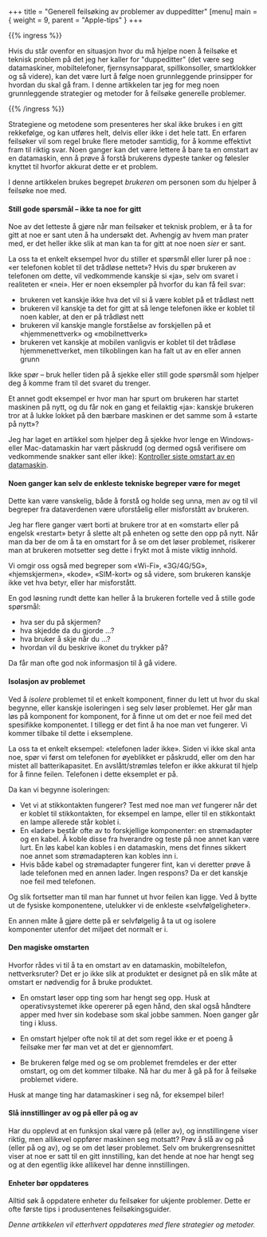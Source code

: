 +++
title = "Generell feilsøking av problemer av duppeditter"
[menu]
main = { weight = 9, parent = "Apple-tips" }
+++

{{% ingress %}}

Hvis du står ovenfor en situasjon hvor du må hjelpe noen å feilsøke et teknisk problem på det jeg
her kaller for "duppeditter" (det være seg datamaskiner, mobiltelefoner, fjernsynsapparat,
spillkonsoller, smartklokker og så videre), kan det være lurt å følge
noen grunnleggende prinsipper for hvordan du skal gå fram. I denne artikkelen tar jeg for meg noen
grunnleggende strategier og metoder for å feilsøke generelle problemer.

{{% /ingress %}}

Strategiene og metodene som presenteres her skal ikke brukes i en gitt rekkefølge, og kan utføres
helt, delvis eller ikke i det hele tatt. En erfaren feilsøker vil som regel bruke flere metoder
samtidig, for å komme effektivt fram til riktig svar. Noen ganger kan
det være lettere å bare ta en omstart av en datamaskin, enn å prøve å forstå brukerens dypeste
tanker og følesler knyttet til hvorfor akkurat dette er et problem.

I denne artikkelen brukes begrepet _brukeren_ om personen som du hjelper å feilsøke noe med.

#### Still gode spørsmål – ikke ta noe for gitt

Noe av det letteste å gjøre når man feilsøker et teknisk problem, er å ta for gitt at noe er sant
uten å ha undersøkt det. Avhengig av hvem man prater med, er det heller ikke slik at man kan ta for
gitt at noe noen _sier_ er sant.

La oss ta et enkelt eksempel hvor du stiller et spørsmål eller lurer på noe : «er telefonen koblet
til det trådløse nettet»? Hvis du spør brukeren av telefonen om dette, vil vedkommende kanskje si
«ja», selv om svaret i realiteten er «nei». Her er noen eksempler på hvorfor du kan få feil svar:

- brukeren vet kanskje ikke hva det vil si å være koblet på et trådløst nett
- brukeren vil kanskje ta det for gitt at så lenge telefonen ikke er koblet til noen kabler, at den
er på trådløst nett
- brukeren vil kanskje mangle forståelse av forskjellen på et «hjemmenettverk» og «mobilnettverk»
- brukeren vet kanskje at mobilen vanligvis er koblet til det trådløse hjemmenettverket, men
tilkoblingen kan ha falt ut av en eller annen grunn

Ikke spør – bruk heller tiden på å sjekke eller still gode spørsmål som hjelper deg å komme fram
til det svaret du trenger.

Et annet godt eksempel er hvor man har spurt om brukeren har startet maskinen på nytt, og du får nok
en gang et feilaktig «ja»: kanskje brukeren tror at å lukke lokket på den bærbare maskinen
er det samme som å «starte på nytt»?

Jeg har laget en artikkel som hjelper deg å sjekke hvor lenge en Windows- eller Mac-datamaskin har
vært påskrudd (og dermed også verifisere om vedkommende snakker sant eller ikke):
[Kontroller siste omstart av en datamaskin](../omstart).

#### Noen ganger kan selv de enkleste tekniske begreper være for meget

Dette kan være vanskelig, både å forstå og holde seg unna, men av og til vil begreper fra
dataverdenen være uforståelig eller misforstått av brukeren.

Jeg har flere ganger vært borti at brukere tror at en «omstart» eller på engelsk «restart» betyr å
slette alt på enheten og sette den opp på nytt. Når man da ber de om å ta en omstart for å se om det
løser problemet, risikerer man at brukeren motsetter seg dette i frykt mot å miste viktig innhold.

Vi omgir oss også med begreper som «Wi-Fi», «3G/4G/5G», «hjemskjermen», «kode», «SIM-kort» og så
videre, som brukeren kanskje ikke vet hva betyr, eller har misforstått.

En god løsning rundt dette kan heller å la brukeren fortelle ved å stille gode spørsmål:

- hva ser du på skjermen?
- hva skjedde da du gjorde …?
- hva bruker å skje når du …?
- hvordan vil du beskrive ikonet du trykker på?

Da får man ofte god nok informasjon til å gå videre.

#### Isolasjon av problemet

Ved å _isolere_ problemet til et enkelt komponent, finner du lett ut hvor du skal begynne, eller
kanskje isoleringen i seg selv løser problemet. Her går man løs på komponent for komponent, for å
finne ut om det er noe feil med det spesifikke komponentet. I tillegg er det fint å ha noe man vet
fungerer. Vi kommer tilbake til dette i eksemplene.

La oss ta et enkelt eksempel: «telefonen lader ikke». Siden vi ikke skal anta noe, spør vi først om
telefonen for øyeblikket er påskrudd, eller om den har mistet all batterikapasitet. En
avslått/strømløs telefon er ikke akkurat til hjelp for å finne feilen. Telefonen i dette eksemplet
er på.

Da kan vi begynne isoleringen:

- Vet vi at stikkontakten fungerer? Test med noe man _vet_ fungerer når det er koblet til
stikkontakten, for eksempel en lampe, eller til en stikkontakt en lampe allerede står koblet i.
- En «lader» består ofte av to forskjellige komponenter: en strømadapter og en kabel. Å koble disse
fra hverandre og teste på noe annet kan være lurt. En løs kabel kan kobles i en datamaskin, mens det
finnes sikkert noe annet som strømadapteren kan kobles inn i.
- Hvis både kabel og strømadapter fungerer fint, kan vi deretter prøve å lade telefonen med en annen
lader. Ingen respons? Da er det kanskje noe feil med telefonen.

Og slik fortsetter man til man har funnet ut hvor feilen kan ligge. Ved å bytte ut de fysiske
komponentene, utelukker vi de enkleste «selvfølgeligheter».

En annen måte å gjøre dette på er selvfølgelig å ta ut og isolere komponenter utenfor det miljøet
det normalt er i.

#### Den magiske omstarten

Hvorfor rådes vi til å ta en omstart av en datamaskin, mobiltelefon, nettverksruter? Det er jo ikke
slik at produktet er designet på en slik måte at omstart er nødvendig for å bruke produktet.

- En omstart løser opp ting som har hengt seg opp. Husk at operativsystemet ikke opererer på egen
hånd, den skal også håndtere apper med hver sin kodebase som skal jobbe sammen. Noen ganger går
ting i kluss.

- En omstart hjelper ofte nok til at det som regel ikke er et poeng å feilsøke mer før man vet at
det er gjennomført.

- Be brukeren følge med og se om problemet fremdeles er der etter omstart, og om det kommer tilbake.
Nå har du mer å gå på for å feilsøke problemet videre.

Husk at mange ting har datamaskiner i seg nå, for eksempel biler!

#### Slå innstillinger av og på eller på og av

Har du opplevd at en funksjon skal være på (eller av), og innstillingene viser riktig, men
allikevel oppfører maskinen seg motsatt? Prøv å slå av og på (eller på og av), og se om det løser
problemet. Selv om brukergrensesnittet viser at noe er satt til en gitt innstilling, kan det hende
at noe har hengt seg og at den egentlig ikke allikevel har denne innstillingen.

#### Enheter bør oppdateres

Alltid søk å oppdatere enheter du feilsøker for ukjente problemer. Dette er ofte første tips i
produsentenes feilsøkingsguider.

*Denne artikkelen vil etterhvert oppdateres med flere strategier og metoder.*

